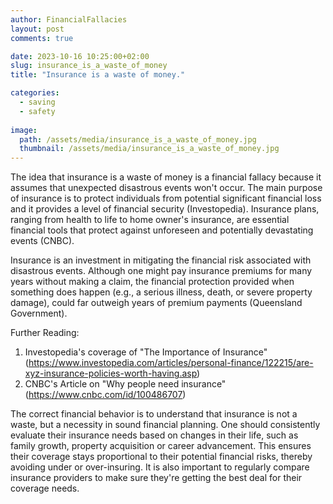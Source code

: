 ```yaml
---
author: FinancialFallacies
layout: post
comments: true

date: 2023-10-16 10:25:00+02:00  
slug: insurance_is_a_waste_of_money
title: "Insurance is a waste of money."

categories:
  - saving
  - safety
  
image:
  path: /assets/media/insurance_is_a_waste_of_money.jpg
  thumbnail: /assets/media/insurance_is_a_waste_of_money.jpg
---
```


The idea that insurance is a waste of money is a financial fallacy because it assumes that unexpected disastrous events won't occur. The main purpose of insurance is to protect individuals from potential significant financial loss and it provides a level of financial security (Investopedia). Insurance plans, ranging from health to life to home owner's insurance, are essential financial tools that protect against unforeseen and potentially devastating events (CNBC).

Insurance is an investment in mitigating the financial risk associated with disastrous events. Although one might pay insurance premiums for many years without making a claim, the financial protection provided when something does happen (e.g., a serious illness, death, or severe property damage), could far outweigh years of premium payments (Queensland Government).

Further Reading:
1. Investopedia's coverage of "The Importance of Insurance" (https://www.investopedia.com/articles/personal-finance/122215/are-xyz-insurance-policies-worth-having.asp)
2. CNBC's Article on "Why people need insurance" (https://www.cnbc.com/id/100486707)

The correct financial behavior is to understand that insurance is not a waste, but a necessity in sound financial planning. One should consistently evaluate their insurance needs based on changes in their life, such as family growth, property acquisition or career advancement. This ensures their coverage stays proportional to their potential financial risks, thereby avoiding under or over-insuring. It is also important to regularly compare insurance providers to make sure they're getting the best deal for their coverage needs.

